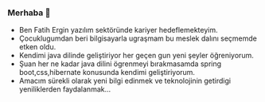 ### Merhaba 👋

- Ben Fatih Ergin yazılım sektöründe kariyer hedeflemekteyim.
- Çocuklugumdan beri bilgisayarla ugraşmam bu meslek dalını seçmemde etken oldu.
- Kendimi java dilinde geliştiriyor her geçen gun yeni şeyler öğreniyorum.
- Şuan her ne kadar java dilini ögrenmeyi bırakmasamda spring boot,css,hibernate konusunda kendimi geliştiriyorum.
- Amacım sürekli olarak yeni bilgi edinmek ve teknolojinin getirdigi yeniliklerden faydalanmak... 

